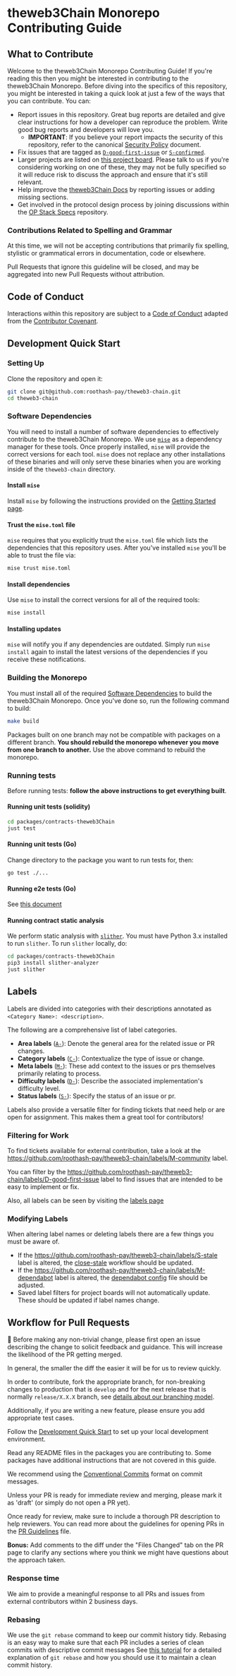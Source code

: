 # theweb3Chain Monorepo Contributing Guide

## What to Contribute

Welcome to the theweb3Chain Monorepo Contributing Guide!
If you're reading this then you might be interested in contributing to the theweb3Chain Monorepo.
Before diving into the specifics of this repository, you might be interested in taking a quick look at just a few of the ways that you can contribute.
You can:

- Report issues in this repository. Great bug reports are detailed and give clear instructions for how a developer can reproduce the problem. Write good bug reports and developers will love you.
  - **IMPORTANT**: If you believe your report impacts the security of this repository, refer to the canonical [Security Policy](https://github.com/theweb3Chain-network/.github/blob/master/SECURITY.md) document.
- Fix issues that are tagged as [`D-good-first-issue`](https://github.com/roothash-pay/theweb3-chain/labels/D-good-first-issue) or [`S-confirmed`](https://github.com/roothash-pay/theweb3-chain/labels/S-confirmed).
- Larger projects are listed on [this project board](https://github.com/orgs/theweb3Chain-network/projects/31/views/9). Please talk to us if you're considering working on one of these, they may not be fully specified so it will reduce risk to discuss the approach and ensure that it's still relevant.
- Help improve the [theweb3Chain Docs] by reporting issues or adding missing sections.
- Get involved in the protocol design process by joining discussions within the [OP Stack Specs](https://github.com/theweb3Chain-network/specs/discussions) repository.

[theweb3Chain Docs]: https://github.com/theweb3Chain-network/docs

### Contributions Related to Spelling and Grammar

At this time, we will not be accepting contributions that primarily fix
spelling, stylistic or grammatical errors in documentation, code or elsewhere.

Pull Requests that ignore this guideline will be closed,
and may be aggregated into new Pull Requests without attribution.

## Code of Conduct

Interactions within this repository are subject to a [Code of Conduct](https://github.com/theweb3Chain-network/.github/blob/master/CODE_OF_CONDUCT.md) adapted from the [Contributor Covenant](https://www.contributor-covenant.org/version/1/4/code-of-conduct/).

## Development Quick Start

### Setting Up

Clone the repository and open it:

```bash
git clone git@github.com:roothash-pay/theweb3-chain.git
cd theweb3-chain
```

### Software Dependencies

You will need to install a number of software dependencies to effectively contribute to the
theweb3Chain Monorepo. We use [`mise`](https://mise.jdx.dev/) as a dependency manager for these tools.
Once properly installed, `mise` will provide the correct versions for each tool. `mise` does not
replace any other installations of these binaries and will only serve these binaries when you are
working inside of the `theweb3-chain` directory.

#### Install `mise`

Install `mise` by following the instructions provided on the
[Getting Started page](https://mise.jdx.dev/getting-started.html#_1-install-mise-cli).

#### Trust the `mise.toml` file

`mise` requires that you explicitly trust the `mise.toml` file which lists the dependencies that
this repository uses. After you've installed `mise` you'll be able to trust the file via:

```bash
mise trust mise.toml
```

#### Install dependencies

Use `mise` to install the correct versions for all of the required tools:

```bash
mise install
```

#### Installing updates

`mise` will notify you if any dependencies are outdated. Simply run `mise install` again to install
the latest versions of the dependencies if you receive these notifications.

### Building the Monorepo

You must install all of the required [Software Dependencies](#software-dependencies) to build the
theweb3Chain Monorepo. Once you've done so, run the following command to build:

```bash
make build
```

Packages built on one branch may not be compatible with packages on a different branch.
**You should rebuild the monorepo whenever you move from one branch to another.**
Use the above command to rebuild the monorepo.

### Running tests

Before running tests: **follow the above instructions to get everything built**.

#### Running unit tests (solidity)

```bash
cd packages/contracts-theweb3Chain
just test
```

#### Running unit tests (Go)

Change directory to the package you want to run tests for, then:

```shell
go test ./...
```

#### Running e2e tests (Go)

See [this document](./op-e2e/README.md)

#### Running contract static analysis

We perform static analysis with [`slither`](https://github.com/crytic/slither).
You must have Python 3.x installed to run `slither`.
To run `slither` locally, do:

```bash
cd packages/contracts-theweb3Chain
pip3 install slither-analyzer
just slither
```

## Labels

Labels are divided into categories with their descriptions annotated as `<Category Name>: <description>`.

The following are a comprehensive list of label categories.

- **Area labels** ([`A-`][area]): Denote the general area for the related issue or PR changes.
- **Category labels** ([`C-`][category]): Contextualize the type of issue or change.
- **Meta labels** ([`M-`][meta]): These add context to the issues or prs themselves primarily relating to process.
- **Difficulty labels** ([`D-`][difficulty]): Describe the associated implementation's difficulty level.
- **Status labels** ([`S-`][status]): Specify the status of an issue or pr.

Labels also provide a versatile filter for finding tickets that need help or are open for assignment.
This makes them a great tool for contributors!

[area]: https://github.com/roothash-pay/theweb3-chain/labels?q=a-
[category]: https://github.com/roothash-pay/theweb3-chain/labels?q=c-
[meta]: https://github.com/roothash-pay/theweb3-chain/labels?q=m-
[difficulty]: https://github.com/roothash-pay/theweb3-chain/labels?q=d-
[status]: https://github.com/roothash-pay/theweb3-chain/labels?q=s-

### Filtering for Work

To find tickets available for external contribution, take a look at the https://github.com/roothash-pay/theweb3-chain/labels/M-community label.

You can filter by the https://github.com/roothash-pay/theweb3-chain/labels/D-good-first-issue
label to find issues that are intended to be easy to implement or fix.

Also, all labels can be seen by visiting the [labels page][labels]

[labels]: https://github.com/roothash-pay/theweb3-chain/labels

### Modifying Labels

When altering label names or deleting labels there are a few things you must be aware of.

- If the https://github.com/roothash-pay/theweb3-chain/labels/S-stale label is altered, the [close-stale](.github/workflows/close-stale.yml) workflow should be updated.
- If the https://github.com/roothash-pay/theweb3-chain/labels/M-dependabot label is altered, the [dependabot config](.github/dependabot.yml) file should be adjusted.
- Saved label filters for project boards will not automatically update. These should be updated if label names change.

## Workflow for Pull Requests

🚨 Before making any non-trivial change, please first open an issue describing the change to solicit feedback and guidance. This will increase the likelihood of the PR getting merged.

In general, the smaller the diff the easier it will be for us to review quickly.

In order to contribute, fork the appropriate branch, for non-breaking changes to production that is `develop` and for the next release that is normally `release/X.X.X` branch, see [details about our branching model](https://github.com/roothash-pay/theweb3-chain/blob/develop/README.md#branching-model-and-releases).

Additionally, if you are writing a new feature, please ensure you add appropriate test cases.

Follow the [Development Quick Start](#development-quick-start) to set up your local development environment.

Read any README files in the packages you are contributing to. Some packages have additional instructions that are not covered in this guide.

We recommend using the [Conventional Commits](https://www.conventionalcommits.org/en/v1.0.0/) format on commit messages.

Unless your PR is ready for immediate review and merging, please mark it as 'draft' (or simply do not open a PR yet).

Once ready for review, make sure to include a thorough PR description to help reviewers. You can read more about the guidelines for opening PRs in the [PR Guidelines](docs/handbook/pr-guidelines.md) file.

**Bonus:** Add comments to the diff under the "Files Changed" tab on the PR page to clarify any sections where you think we might have questions about the approach taken.

### Response time

We aim to provide a meaningful response to all PRs and issues from external contributors within 2 business days.

### Rebasing

We use the `git rebase` command to keep our commit history tidy.
Rebasing is an easy way to make sure that each PR includes a series of clean commits with descriptive commit messages
See [this tutorial](https://docs.gitlab.com/ee/topics/git/git_rebase.html) for a detailed explanation of `git rebase` and how you should use it to maintain a clean commit history.
